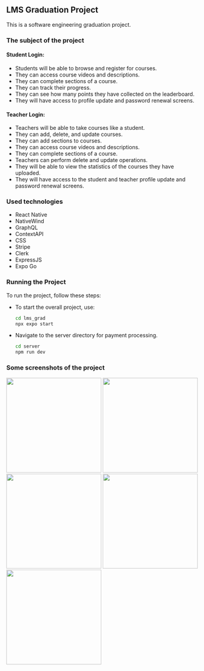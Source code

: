 <h2> LMS Graduation Project </h2>
<p> This is a software engineering graduation project. </p>

### The subject of the project 
#### Student Login:
- Students will be able to browse and register for courses.
- They can access course videos and descriptions.
- They can complete sections of a course.
- They can track their progress.
- They can see how many points they have collected on the leaderboard.
- They will have access to profile update and password renewal screens.

#### Teacher Login:
- Teachers will be able to take courses like a student.
- They can add, delete, and update courses.
- They can add sections to courses.
- They can access course videos and descriptions.
- They can complete sections of a course.
- Teachers can perform delete and update operations.
- They will be able to view the statistics of the courses they have uploaded.
- They will have access to the student and teacher profile update and password renewal screens.

### Used technologies
- React Native
- NativeWind
- GraphQL
- ContextAPI
- CSS
- Stripe
- Clerk
- ExpressJS
- Expo Go

### Running the Project

To run the project, follow these steps:

- To start the overall project, use:
   ```bash
   cd lms_grad
   npx expo start


- Navigate to the server directory for payment processing.
   ```bash
   cd server
   npm run dev


### Some screenshots of the project

<img src="https://github.com/edakaraman/lms_grad/assets/95571155/3abd6fa1-0912-4bc4-8dd5-eddbb51b0beb" alt="" width="250" />
<img src="https://github.com/edakaraman/lms_grad/assets/95571155/b2de96c6-bd56-40aa-9204-32db27eb75a2" alt="" width="250" />
<img src="https://github.com/edakaraman/lms_grad/assets/95571155/65530c10-8708-4aee-9a79-6458463cc094" alt="" width="250"/>

<img src="https://github.com/edakaraman/lms_grad/assets/95571155/b718367d-5e5b-435b-ae32-0aea6390034f" alt="" width="250" />

<img src="https://github.com/edakaraman/lms_grad/assets/95571155/cdda9661-af06-40ce-af83-f6fc49716810" alt="" width="250" />


